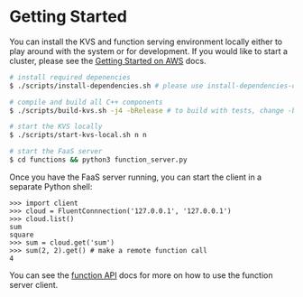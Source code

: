 # Getting Started

You can install the KVS and function serving environment locally either to play around with the system or for development. If you would like to start a cluster, please see the [Getting Started on AWS](getting-started-aws.md) docs.

```bash
# install required depenencies
$ ./scripts/install-dependencies.sh # please use install-dependencies-osx.sh if you are on a Mac

# compile and build all C++ components
$ ./scripts/build-kvs.sh -j4 -bRelease # to build with tests, change -bRelease to -bDebug -t

# start the KVS locally
$ ./scripts/start-kvs-local.sh n n

# start the FaaS server 
$ cd functions && python3 function_server.py 

```

Once you have the FaaS server running, you can start the client in a separate Python shell:

```python3
>>> import client
>>> cloud = FluentConnnection('127.0.0.1', '127.0.0.1')
>>> cloud.list()
sum
square
>>> sum = cloud.get('sum')
>>> sum(2, 2).get() # make a remote function call
4
```

You can see the [function API](function-api.md) docs for more on how to use the function server client. 